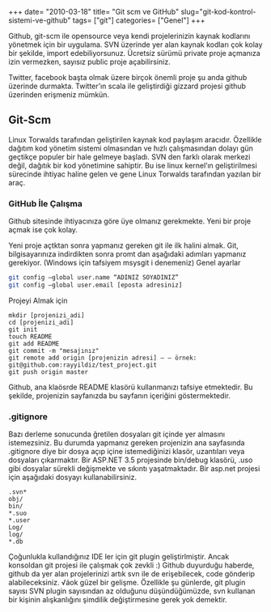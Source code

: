 +++
date= "2010-03-18"
title= "Git scm ve GitHub"
slug="git-kod-kontrol-sistemi-ve-github"
tags= ["git"]
categories= ["Genel"]
+++


Github, git-scm ile opensource veya kendi projelerinizin kaynak kodlarını yönetmek için bir uygulama. SVN üzerinde yer alan kaynak kodları çok kolay bir şekilde, import edebiliyorsunuz. Ücretsiz sürümü private proje açmanıza izin vermezken, sayısız public proje açabilirsiniz.

Twitter, facebook başta olmak üzere birçok önemli proje şu anda github üzerinde durmakta. Twitter’ın scala ile geliştirdiği gizzard projesi github üzerinden erişmeniz mümkün.

## Git-Scm

Linux Torwalds tarafından geliştirilen kaynak kod paylaşım aracıdır. Özellikle dağıtım kod yönetim sistemi olmasından ve hızlı çalışmasından dolayı gün geçtikçe populer bir hale gelmeye başladı. SVN den farklı olarak merkezi değil, dağıtık bir kod yönetimine sahiptir. Bu ise linux kernel’ın geliştirilmesi sürecinde ihtiyac haline gelen ve gene Linux Torwalds tarafından yazılan bir araç.

### GitHub İle Çalışma

Github sitesinde ihtiyacınıza göre üye olmanız gerekmekte. Yeni bir proje açmak ise çok kolay.

Yeni proje açtktan sonra yapmanız gereken git ile ilk halini almak. Git, bilgisayarınıza indirdikten sonra promt dan aşağıdaki adımları yapmanız gerekiyor. (Windows için tafsiyem msysgit i denemeniz)
Genel ayarlar

```sh
git config –global user.name “ADINIZ SOYADINIZ”
git config –global user.email [eposta adresiniz]
```

Projeyi Almak için

```shell
mkdir [projenizi_adi]
cd [projenizi_adi]
git init
touch README
git add README
git commit -m "mesajınız"
git remote add origin [projenizin adresi] – — örnek: git@github.com:rayyildiz/test_project.git
git push origin master
```

Github, ana klaösrde README klasörü kullanmanızı tafsiye etmektedir. Bu şekilde, projenizin sayfanızda bu sayfanın içeriğini göstermektedir.

### .gitignore

Bazı derleme sonucunda ğretilen dosyaları git içinde yer almasını istemezsiniz. Bu durumda yapmanız gereken projenizin ana sayfasında .gitignore diye bir dosya açıp içine istemediğinizi klasör, uzantıları veya dosyaları çıkarmaktır. Bir ASP.NET 3.5 projesinde bin/debug klasörü, .uso gibi dosyalar sürekli değişmekte ve sıkıntı yaşatmaktadır. Bir asp.net projesi için aşağıdaki dosyayı kullanabilirsiniz.

```dotfiles
.svn*
obj/
bin/
*.suo
*.user
Log/
log/
*.db
```

Çoğunlukla kullandığınız IDE ler için git plugin geliştirlmiştir. Ancak konsoldan git projesi ile çalışmak çok zevkli :)
Github duyurduğu haberde, github da yer alan projelerinizi artık svn ile de erişebilecek, code gönderip alabileceksiniz. √áok güzel bir gelişme. Özellikle şu günlerde, git plugin sayısı SVN plugin sayısından az olduğunu düşündüğümüzde, svn kullanan bir kişinin alışkanlığını şimdilik değiştirmesine gerek yok demektir.